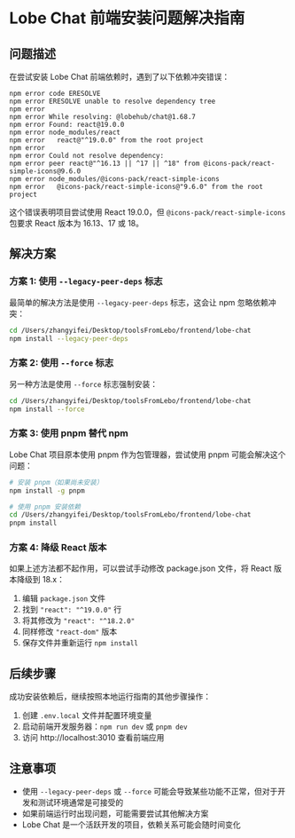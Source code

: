 # Lobe Chat 前端安装问题解决指南

## 问题描述

在尝试安装 Lobe Chat 前端依赖时，遇到了以下依赖冲突错误：

```
npm error code ERESOLVE
npm error ERESOLVE unable to resolve dependency tree
npm error
npm error While resolving: @lobehub/chat@1.68.7
npm error Found: react@19.0.0
npm error node_modules/react
npm error   react@"^19.0.0" from the root project
npm error
npm error Could not resolve dependency:
npm error peer react@"^16.13 || ^17 || ^18" from @icons-pack/react-simple-icons@9.6.0
npm error node_modules/@icons-pack/react-simple-icons
npm error   @icons-pack/react-simple-icons@"9.6.0" from the root project
```

这个错误表明项目尝试使用 React 19.0.0，但 `@icons-pack/react-simple-icons` 包要求 React 版本为 16.13、17 或 18。

## 解决方案

### 方案 1: 使用 `--legacy-peer-deps` 标志

最简单的解决方法是使用 `--legacy-peer-deps` 标志，这会让 npm 忽略依赖冲突：

```bash
cd /Users/zhangyifei/Desktop/toolsFromLebo/frontend/lobe-chat
npm install --legacy-peer-deps
```

### 方案 2: 使用 `--force` 标志

另一种方法是使用 `--force` 标志强制安装：

```bash
cd /Users/zhangyifei/Desktop/toolsFromLebo/frontend/lobe-chat
npm install --force
```

### 方案 3: 使用 pnpm 替代 npm

Lobe Chat 项目原本使用 pnpm 作为包管理器，尝试使用 pnpm 可能会解决这个问题：

```bash
# 安装 pnpm（如果尚未安装）
npm install -g pnpm

# 使用 pnpm 安装依赖
cd /Users/zhangyifei/Desktop/toolsFromLebo/frontend/lobe-chat
pnpm install
```

### 方案 4: 降级 React 版本

如果上述方法都不起作用，可以尝试手动修改 package.json 文件，将 React 版本降级到 18.x：

1. 编辑 `package.json` 文件
2. 找到 `"react": "^19.0.0"` 行
3. 将其修改为 `"react": "^18.2.0"`
4. 同样修改 `"react-dom"` 版本
5. 保存文件并重新运行 `npm install`

## 后续步骤

成功安装依赖后，继续按照本地运行指南的其他步骤操作：

1. 创建 `.env.local` 文件并配置环境变量
2. 启动前端开发服务器：`npm run dev` 或 `pnpm dev`
3. 访问 http://localhost:3010 查看前端应用

## 注意事项

- 使用 `--legacy-peer-deps` 或 `--force` 可能会导致某些功能不正常，但对于开发和测试环境通常是可接受的
- 如果前端运行时出现问题，可能需要尝试其他解决方案
- Lobe Chat 是一个活跃开发的项目，依赖关系可能会随时间变化